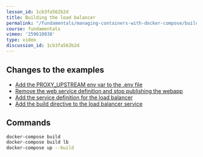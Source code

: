 ```yaml
---
lesson_id: 1cb3fa562b2d
title: Building the load balancer
permalink: "/fundamentals/managing-containers-with-docker-compose/building-the-load-balancer/"
course: fundamentals
vimeo: '259610038'
type: video
discussion_id: 1cb3fa562b2d
---
```


## Changes to the examples
* [Add the PROXY_UPSTREAM env var to the .env file](https://github.com/learndocker/docker_examples/commit/06f4733)
* [Remove the web service definition and stop publishing the webapp](https://github.com/learndocker/docker_examples/commit/1d8ddbc)
* [Add the service definition for the load balancer](https://github.com/learndocker/docker_examples/commit/5c4f051)
* [Add the build directive to the load balancer service](https://github.com/learndocker/docker_examples/commit/ebbe37b)

## Commands
```sh
docker-compose build
docker-compose build lb
docker-compose up --build
```
